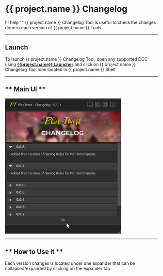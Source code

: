 # **{{ project.name }} Changelog**

!!! help ""
    {{ project.name }} Changelog Tool is useful to check the changes done in each version of {{ project.name }} Tools.    

***

## **Launch**

To launch {{ project.name }} Changelog Tool, open any supported DCC using **[{{project.name}} Launcher](../launcher/app.md)** and click on {{ project.name }} Changelog Tool icon located in {{ project.name }} Shelf

***

## ** Main UI **

![{{ project.name }} Changelog UI](../../img/tools/changelog/1.png?style=centerme)

***

## ** How to Use it **

Each version changes is located under one expander that can be collapsed/expanded by clicking on the expander tab.